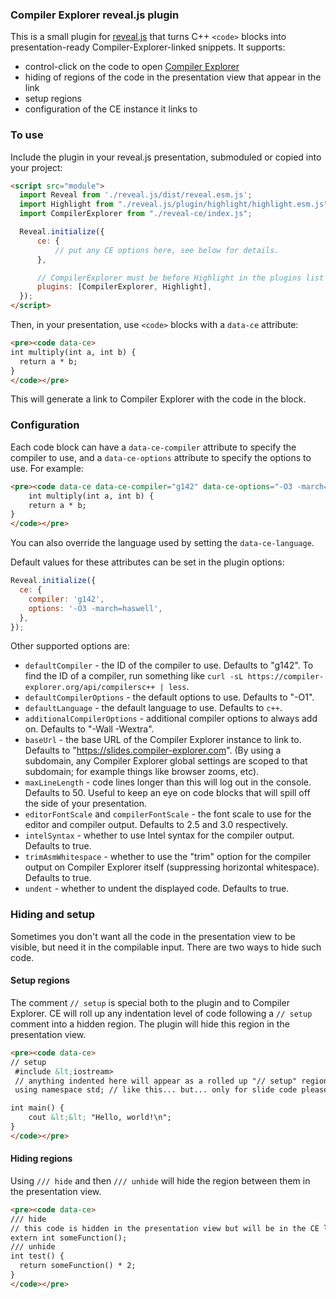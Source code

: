 ### Compiler Explorer reveal.js plugin

This is a small plugin for [reveal.js](https://revealjs.com/) that turns C++ `<code>` blocks into presentation-ready
Compiler-Explorer-linked snippets. It supports:

- control-click on the code to open [Compiler Explorer](https://compiler-explorer.com)
- hiding of regions of the code in the presentation view that appear in the link
- setup regions
- configuration of the CE instance it links to

### To use

Include the plugin in your reveal.js presentation, submoduled or copied into your project:

```html
<script src="module">
  import Reveal from './reveal.js/dist/reveal.esm.js';
  import Highlight from "./reveal.js/plugin/highlight/highlight.esm.js";
  import CompilerExplorer from "./reveal-ce/index.js";

  Reveal.initialize({
      ce: {
          // put any CE options here, see below for details.
      },

      // CompilerExplorer must be before Highlight in the plugins list
      plugins: [CompilerExplorer, Highlight],
  });
</script>
```

Then, in your presentation, use `<code>` blocks with a `data-ce` attribute:

```html
<pre><code data-ce>
int multiply(int a, int b) {
  return a * b;
}
</code></pre>
```

This will generate a link to Compiler Explorer with the code in the block.

### Configuration

Each code block can have a `data-ce-compiler` attribute to specify the compiler to use, and a `data-ce-options`
attribute to specify the options to use. For example:

```html
<pre><code data-ce data-ce-compiler="g142" data-ce-options="-O3 -march=haswell">
    int multiply(int a, int b) {
    return a * b;
}
</code></pre>
```

You can also override the language used by setting the `data-ce-language`.

Default values for these attributes can be set in the plugin options:

```javascript
Reveal.initialize({
  ce: {
    compiler: 'g142',
    options: '-O3 -march=haswell',
  },
});
```

Other supported options are:

- `defaultCompiler` - the ID of the compiler to use. Defaults to "g142". To find the ID of a compiler, run something
  like `curl -sL https://compiler-explorer.org/api/compilersc++ | less`.
- `defaultCompilerOptions` - the default options to use. Defaults to "-O1".
- `defaultLanguage` - the default language to use. Defaults to `c++`.
- `additionalCompilerOptions` - additional compiler options to always add on. Defaults to "-Wall -Wextra".
- `baseUrl` - the base URL of the Compiler Explorer instance to link to. Defaults to
  "https://slides.compiler-explorer.com". (By using a subdomain, any Compiler Explorer global settings are scoped to
  that subdomain; for example things like browser zooms, etc).
- `maxLineLength` - code lines longer than this will log out in the console. Defaults to 50. Useful to keep an eye on
  code blocks that will spill off the side of your presentation.
- `editorFontScale` and `compilerFontScale` - the font scale to use for the editor and compiler output. Defaults to 2.5
  and 3.0 respectively.
- `intelSyntax` - whether to use Intel syntax for the compiler output. Defaults to true.
- `trimAsmWhitespace` - whether to use the "trim" option for the compiler output on Compiler Explorer itself
  (suppressing horizontal whitespace). Defaults to true.
- `undent` - whether to undent the displayed code. Defaults to true.

### Hiding and setup

Sometimes you don't want all the code in the presentation view to be visible, but need it in the compilable input. There
are two ways to hide such code.

#### Setup regions

The comment `// setup` is special both to the plugin and to Compiler Explorer. CE will roll up any indentation level of
code following a `// setup` comment into a hidden region. The plugin will hide this region in the presentation view.

```html
<pre><code data-ce>
// setup
 #include &lt;iostream>
 // anything indented here will appear as a rolled up "// setup" region in CE
 using namespace std; // like this... but... only for slide code please

int main() {
    cout &lt;&lt; "Hello, world!\n";
}
</code></pre>
```

#### Hiding regions

Using `/// hide` and then `/// unhide` will hide the region between them in the presentation view.

```html
<pre><code data-ce>
/// hide
// this code is hidden in the presentation view but will be in the CE link.
extern int someFunction();
/// unhide
int test() {
  return someFunction() * 2;
}
</code></pre>
```
